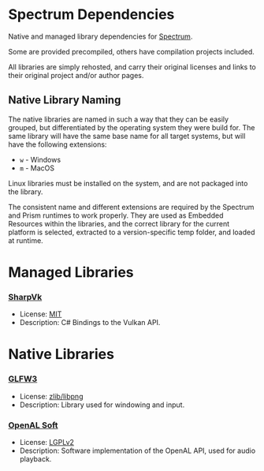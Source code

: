 # Spectrum Dependencies

Native and managed library dependencies for [Spectrum](https://github.com/SpectrumLib/Spectrum). 

Some are provided precompiled, others have compilation projects included.

All libraries are simply rehosted, and carry their original licenses and links to their original project and/or author pages.

## Native Library Naming

The native libraries are named in such a way that they can be easily grouped, but differentiated by the operating system they were build for. The same library will have the same base name for all target systems, but will have the following extensions:

* `w` - Windows
* `m` - MacOS

Linux libraries must be installed on the system, and are not packaged into the library.

The consistent name and different extensions are required by the Spectrum and Prism runtimes to work properly. They are used as Embedded Resources within the libraries, and the correct library for the current platform is selected, extracted to a version-specific temp folder, and loaded at runtime.

# Managed Libraries

### [SharpVk](https://github.com/FacticiusVir/SharpVk)

* License: [MIT](https://github.com/FacticiusVir/SharpVk/blob/master/LICENSE)
* Description: C# Bindings to the Vulkan API.

# Native Libraries

### [GLFW3](https://www.glfw.org/)

* License: [zlib/libpng](https://github.com/glfw/glfw/blob/master/LICENSE.md)
* Description: Library used for windowing and input.

### [OpenAL Soft](https://kcat.strangesoft.net/openal.html)

* License: [LGPLv2](https://github.com/kcat/openal-soft/blob/master/COPYING)
* Description: Software implementation of the OpenAL API, used for audio playback.